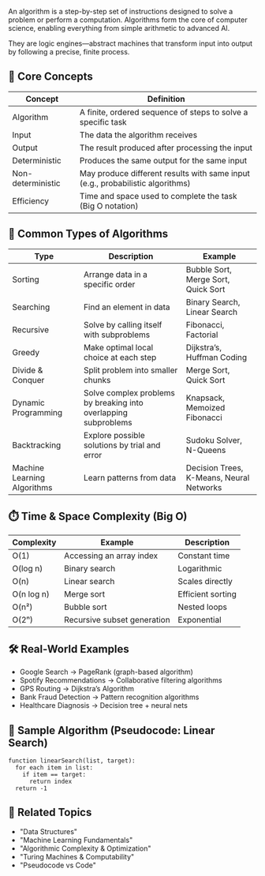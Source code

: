 An algorithm is a step-by-step set of instructions designed to solve a problem or perform a computation. Algorithms form the core of computer science, enabling everything from simple arithmetic to advanced AI.

They are logic engines—abstract machines that transform input into output by following a precise, finite process.

## 🧠 Core Concepts
| Concept | Definition |
| --- | --- |
| Algorithm | A finite, ordered sequence of steps to solve a specific task |
| Input | The data the algorithm receives |
| Output | The result produced after processing the input |
| Deterministic | Produces the same output for the same input |
| Non-deterministic | May produce different results with same input (e.g., probabilistic algorithms) |
| Efficiency | Time and space used to complete the task (Big O notation) |

## 🔢 Common Types of Algorithms
| Type | Description | Example |
| --- | --- | --- |
| Sorting | Arrange data in a specific order | Bubble Sort, Merge Sort, Quick Sort |
| Searching | Find an element in data | Binary Search, Linear Search |
| Recursive | Solve by calling itself with subproblems | Fibonacci, Factorial |
| Greedy | Make optimal local choice at each step | Dijkstra’s, Huffman Coding |
| Divide & Conquer | Split problem into smaller chunks | Merge Sort, Quick Sort |
| Dynamic Programming | Solve complex problems by breaking into overlapping subproblems | Knapsack, Memoized Fibonacci |
| Backtracking | Explore possible solutions by trial and error | Sudoku Solver, N-Queens |
| Machine Learning Algorithms | Learn patterns from data | Decision Trees, K-Means, Neural Networks |

## ⏱️ Time & Space Complexity (Big O)
| Complexity | Example | Description |
| --- | --- | --- |
| O(1) | Accessing an array index | Constant time |
| O(log n) | Binary search | Logarithmic |
| O(n) | Linear search | Scales directly |
| O(n log n) | Merge sort | Efficient sorting |
| O(n²) | Bubble sort | Nested loops |
| O(2ⁿ) | Recursive subset generation | Exponential |

## 🛠️ Real-World Examples
- Google Search → PageRank (graph-based algorithm)
- Spotify Recommendations → Collaborative filtering algorithms
- GPS Routing → Dijkstra’s Algorithm
- Bank Fraud Detection → Pattern recognition algorithms
- Healthcare Diagnosis → Decision tree + neural nets

## 🧪 Sample Algorithm (Pseudocode: Linear Search)
```text
function linearSearch(list, target):
  for each item in list:
    if item == target:
      return index
  return -1
```

## 🧭 Related Topics
- "Data Structures"
- "Machine Learning Fundamentals"
- "Algorithmic Complexity & Optimization"
- "Turing Machines & Computability"
- "Pseudocode vs Code"

